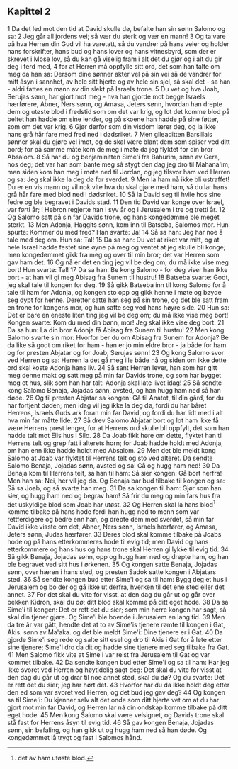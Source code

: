 ## Kapittel 2

1 Da det led mot den tid at David skulle dø, befalte han sin sønn Salomo og sa:
2 Jeg går all jordens vei; så vær du sterk og vær en mann!
3 Og ta vare på hva Herren din Gud vil ha varetatt, så du vandrer på hans veier og holder hans forskrifter, hans bud og hans lover og hans vitnesbyrd, som der er skrevet i Mose lov, så du kan gå viselig fram i alt det du gjør og i alt du gir deg i ferd med,
4 for at Herren må oppfylle sitt ord, det som han talte om meg da han sa: Dersom dine sønner akter vel på sin vei så de vandrer for mitt åsyn i sannhet, av hele sitt hjerte og av hele sin sjel, så skal det - sa han - aldri fattes en mann av din slekt på Israels trone.
5 Du vet og hva Joab, Serujas sønn, har gjort mot meg - hva han gjorde mot begge Israels hærførere, Abner, Ners sønn, og Amasa, Jeters sønn, hvordan han drepte dem og utøste blod i fredstid som om det var krig, og lot det komme blod på beltet han hadde om sine lender, og på skoene han hadde på sine føtter, som om det var krig.
6 Gjør derfor som din visdom lærer deg, og la ikke hans grå hår fare med fred ned i dødsriket.
7 Men gileaditten Barsillais sønner skal du gjøre vel imot, og de skal være blant dem som spiser ved ditt bord; for på samme måte kom de meg i møte da jeg flyktet for din bror Absalom.
8 Så har du og benjaminitten Sime'i fra Bahurim, sønn av Gera, hos deg; det var han som bante meg så stygt den dag jeg dro til Mahana'im; men siden kom han meg i møte ned til Jordan, og jeg tilsvor ham ved Herren og sa: Jeg skal ikke la deg dø for sverdet.
9 Men la ham nå ikke bli ustraffet! Du er en vis mann og vil nok vite hva du skal gjøre med ham, så du lar hans grå hår fare med blod ned i dødsriket.
10 Så la David seg til hvile hos sine fedre og ble begravet i Davids stad.
11 Den tid David var konge over Israel, var førti år; i Hebron regjerte han i syv år og i Jerusalem i tre og tretti år.
12 Og Salomo satt på sin far Davids trone, og hans kongedømme ble meget sterkt.
13 Men Adonja, Haggits sønn, kom inn til Batseba, Salomos mor. Hun spurte: Kommer du med fred? Han svarte: Ja!
14 Så sa han: Jeg har noe å tale med deg om. Hun sa: Tal!
15 Da sa han: Du vet at riket var mitt, og at hele Israel hadde festet sine øyne på meg og ventet at jeg skulle bli konge; men kongedømmet gikk fra meg og over til min bror; det var Herren som gav ham det.
16 Og nå er det en ting jeg vil be deg om; du må ikke vise meg bort! Hun svarte: Tal!
17 Da sa han: Be kong Salomo - for deg viser han ikke bort - at han vil gi meg Abisag fra Sunem til hustru!
18 Batseba svarte: Godt, jeg skal tale til kongen for deg.
19 Så gikk Batseba inn til kong Salomo for å tale til ham for Adonja, og kongen sto opp og gikk henne i møte og bøyde seg dypt for henne. Deretter satte han seg på sin trone, og det ble satt fram en trone for kongens mor, og hun satte seg ved hans høyre side.
20 Hun sa: Det er bare en eneste liten ting jeg vil be deg om; du må ikke vise meg bort! Kongen svarte: Kom du med din bønn, mor! Jeg skal ikke vise deg bort.
21 Da sa hun: La din bror Adonja få Abisag fra Sunem til hustru!
22 Men kong Salomo svarte sin mor: Hvorfor ber du om Abisag fra Sunem for Adonja? Be da like så godt om riket for ham - han er jo min eldre bror - ja både for ham og for presten Abjatar og for Joab, Serujas sønn!
23 Og kong Salomo svor ved Herren og sa: Herren la det gå meg ille både nå og siden om ikke dette ord skal koste Adonja hans liv.
24 Så sant Herren lever, han som har gitt meg denne makt og satt meg på min far Davids trone, og som har bygget meg et hus, slik som han har talt: Adonja skal late livet idag!
25 Så sendte kong Salomo Benaja, Jojadas sønn, avsted, og han hugg ham ned så han døde.
26 Og til presten Abjatar sa kongen: Gå til Anatot, til din gård, for du har fortjent døden; men idag vil jeg ikke la deg dø, fordi du har båret Herrens, Israels Guds ark foran min far David, og fordi du har lidt med i alt hva min far måtte lide.
27 Så drev Salomo Abjatar bort og lot ham ikke få være Herrens prest lenger, for at Herrens ord skulle bli oppfylt, det som han hadde talt mot Elis hus i Silo.
28 Da Joab fikk høre om dette, flyktet han til Herrens telt og grep fatt i alterets horn; for Joab hadde holdt med Adonja, om han enn ikke hadde holdt med Absalom.
29 Men det ble meldt kong Salomo at Joab var flyktet til Herrens telt og sto ved alteret. Da sendte Salomo Benaja, Jojadas sønn, avsted og sa: Gå og hugg ham ned!
30 Da Benaja kom til Herrens telt, sa han til ham: Så sier kongen: Gå bort herfra! Men han sa: Nei, her vil jeg dø. Og Benaja bar bud tilbake til kongen og sa: Så sa Joab, og så svarte han meg.
31 Da sa kongen til ham: Gjør som han sier, og hugg ham ned og begrav ham! Så frir du meg og min fars hus fra det uskyldige blod som Joab har utøst.
32 Og Herren skal la hans blod[^1] komme tilbake på hans hode fordi han hugg ned to menn som var rettferdigere og bedre enn han, og drepte dem med sverdet, så min far David ikke visste om det, Abner, Ners sønn, Israels hærfører, og Amasa, Jeters sønn, Judas hærfører.
33 Deres blod skal komme tilbake på Joabs hode og på hans etterkommeres hode til evig tid; men David og hans etterkommere og hans hus og hans trone skal Herren gi lykke til evig tid.
34 Så gikk Benaja, Jojadas sønn, opp og hugg ham ned og drepte ham, og han ble begravet ved sitt hus i ørkenen.
35 Og kongen satte Benaja, Jojadas sønn, over hæren i hans sted, og presten Sadok satte kongen i Abjatars sted.
36 Så sendte kongen bud etter Sime'i og sa til ham: Bygg deg et hus i Jerusalem og bo der og gå ikke ut derfra, hverken til det ene sted eller det annet.
37 For det skal du vite for visst, at den dag du går ut og går over bekken Kidron, skal du dø; ditt blod skal komme på ditt eget hode.
38 Da sa Sime'i til kongen: Det er rett det du sier; som min herre kongen har sagt, så skal din tjener gjøre. Og Sime'i ble boende i Jerusalem en lang tid.
39 Men da tre år var gått, hendte det at to av Sime'is tjenere rømte til kongen i Gat, Akis. sønn av Ma'aka. og det ble meldt Sime'i: Dine tjenere er i Gat.
40 Da gjorde Sime'i seg rede og salte sitt esel og dro til Akis i Gat for å lete etter sine tjenere; Sime'i dro da dit og hadde sine tjenere med seg tilbake fra Gat.
41 Men Salomo fikk vite at Sime'i var reist fra Jerusalem til Gat og var kommet tilbake.
42 Da sendte kongen bud etter Sime'i og sa til ham: Har jeg ikke svoret ved Herren og høytidelig sagt deg: Det skal du vite for visst at den dag du går ut og drar til noe annet sted, skal du dø? Og du svarte: Det er rett det du sier; jeg har hørt det.
43 Hvorfor har du da ikke holdt deg etter den ed som var svoret ved Herren, og det bud jeg gav deg?
44 Og kongen sa til Sime'i: Du kjenner selv alt det onde som ditt hjerte vet om at du har gjort mot min far David, og Herren lar nå din ondskap komme tilbake på ditt eget hode.
45 Men kong Salomo skal være velsignet, og Davids trone skal stå fast for Herrens åsyn til evig tid.
46 Så gav kongen Benaja, Jojadas sønn, sin befaling, og han gikk ut og hugg ham ned så han døde. Og kongedømmet lå trygt og fast i Salomos hånd.

[^1]:  det av ham utøste blod.
